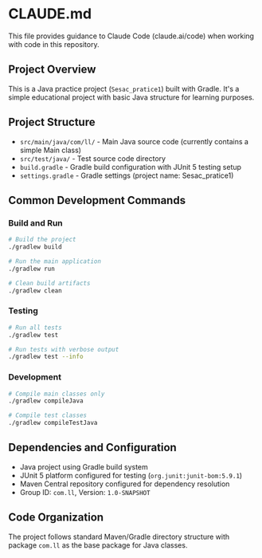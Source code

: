 # CLAUDE.md

This file provides guidance to Claude Code (claude.ai/code) when working with code in this repository.

## Project Overview

This is a Java practice project (`Sesac_pratice1`) built with Gradle. It's a simple educational project with basic Java structure for learning purposes.

## Project Structure

- `src/main/java/com/ll/` - Main Java source code (currently contains a simple Main class)
- `src/test/java/` - Test source code directory
- `build.gradle` - Gradle build configuration with JUnit 5 testing setup
- `settings.gradle` - Gradle settings (project name: Sesac_pratice1)

## Common Development Commands

### Build and Run
```bash
# Build the project
./gradlew build

# Run the main application
./gradlew run

# Clean build artifacts
./gradlew clean
```

### Testing
```bash
# Run all tests
./gradlew test

# Run tests with verbose output
./gradlew test --info
```

### Development
```bash
# Compile main classes only
./gradlew compileJava

# Compile test classes
./gradlew compileTestJava
```

## Dependencies and Configuration

- Java project using Gradle build system
- JUnit 5 platform configured for testing (`org.junit:junit-bom:5.9.1`)
- Maven Central repository configured for dependency resolution
- Group ID: `com.ll`, Version: `1.0-SNAPSHOT`

## Code Organization

The project follows standard Maven/Gradle directory structure with package `com.ll` as the base package for Java classes.